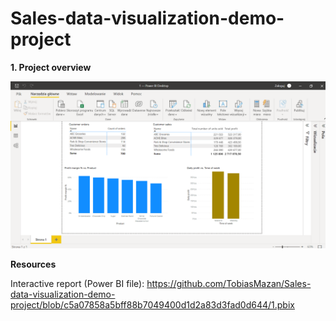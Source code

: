 # Sales-data-visualization-demo-project

__1. Project overview__

![image](https://github.com/TobiasMazan/Sales-data-visualization-demo-project/blob/main/StaticReport.png)

__Resources__

Interactive report (Power BI file): https://github.com/TobiasMazan/Sales-data-visualization-demo-project/blob/c5a07858a5bff88b7049400d1d2a83d3fad0d644/1.pbix
